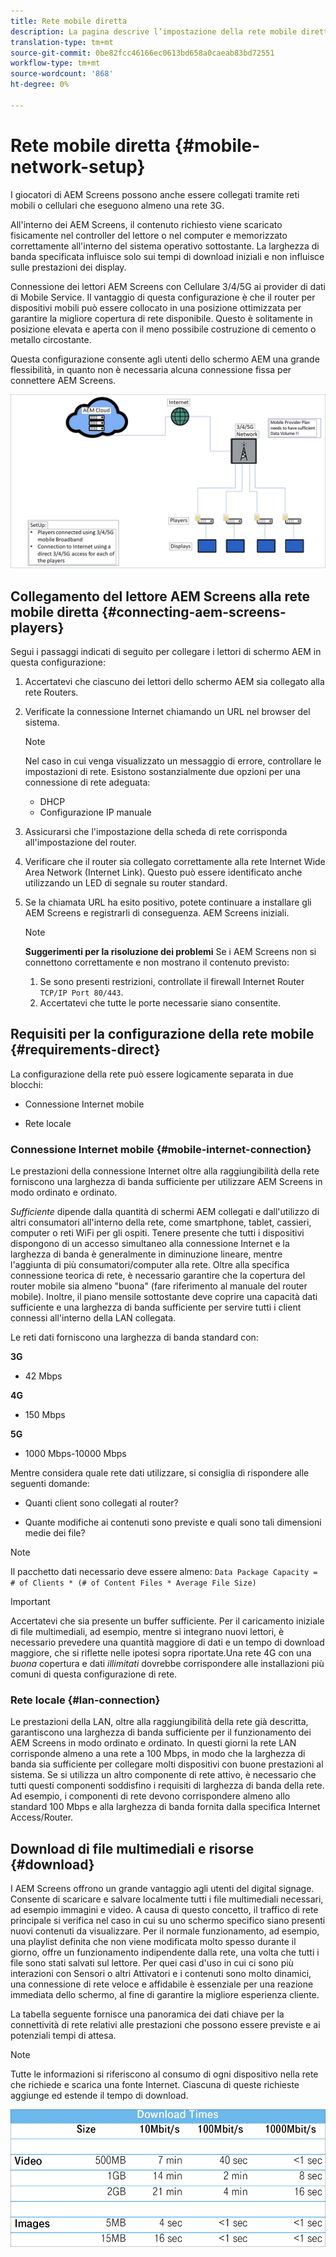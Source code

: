 ```yaml
---
title: Rete mobile diretta
description: La pagina descrive l’impostazione della rete mobile diretta
translation-type: tm+mt
source-git-commit: 0be82fcc46166ec0613bd658a0caeab83bd72551
workflow-type: tm+mt
source-wordcount: '868'
ht-degree: 0%

---
```



# Rete mobile diretta {#mobile-network-setup}

I giocatori di AEM Screens possono anche essere collegati tramite reti mobili o cellulari che eseguono almeno una rete 3G.

All&#39;interno dei AEM Screens, il contenuto richiesto viene scaricato fisicamente nel controller del lettore o nel computer e memorizzato correttamente all&#39;interno del sistema operativo sottostante. La larghezza di banda specificata influisce solo sui tempi di download iniziali e non influisce sulle prestazioni dei display.

Connessione dei lettori AEM Screens con Cellulare 3/4/5G ai provider di dati di Mobile Service. Il vantaggio di questa configurazione è che il router per dispositivi mobili può essere collocato in una posizione ottimizzata per garantire la migliore copertura di rete disponibile. Questo è solitamente in posizione elevata e aperta con il meno possibile costruzione di cemento o metallo circostante.

Questa configurazione consente agli utenti dello schermo AEM una grande flessibilità, in quanto non è necessaria alcuna connessione fissa per connettere AEM Screens.

![](/help/using/assets/direct-mobile-1.png)

## Collegamento del lettore AEM Screens alla rete mobile diretta {#connecting-aem-screens-players}

Segui i passaggi indicati di seguito per collegare i lettori di schermo AEM in questa configurazione:

1. Accertatevi che ciascuno dei lettori dello schermo AEM sia collegato alla rete Routers.

1. Verificate la connessione Internet chiamando un URL nel browser del sistema.

   >[!NOTE]
   >Nel caso in cui venga visualizzato un messaggio di errore, controllare le impostazioni di rete. Esistono sostanzialmente due opzioni per una connessione di rete adeguata:
   >* DHCP
   >* Configurazione IP manuale


1. Assicurarsi che l&#39;impostazione della scheda di rete corrisponda all&#39;impostazione del router.

1. Verificare che il router sia collegato correttamente alla rete Internet Wide Area Network (Internet Link). Questo può essere identificato anche utilizzando un LED di segnale su router standard.

1. Se la chiamata URL ha esito positivo, potete continuare a installare gli AEM Screens e registrarli di conseguenza. AEM Screens iniziali.

   >[!NOTE]
   >**Suggerimenti per la risoluzione dei problemi**
   >Se i AEM Screens non si connettono correttamente e non mostrano il contenuto previsto:
   >
   >1. Se sono presenti restrizioni, controllate il firewall Internet Router `TCP/IP Port 80/443`.
   >1. Accertatevi che tutte le porte necessarie siano consentite.



## Requisiti per la configurazione della rete mobile {#requirements-direct}

La configurazione della rete può essere logicamente separata in due blocchi:

* Connessione Internet mobile

* Rete locale

### Connessione Internet mobile {#mobile-internet-connection}

Le prestazioni della connessione Internet oltre alla raggiungibilità della rete forniscono una larghezza di banda sufficiente per utilizzare AEM Screens in modo ordinato e ordinato.

*Sufficiente* dipende dalla quantità di schermi AEM collegati e dall&#39;utilizzo di altri consumatori all&#39;interno della rete, come smartphone, tablet, cassieri, computer o reti WiFi per gli ospiti.
Tenere presente che tutti i dispositivi dispongono di un accesso simultaneo alla connessione Internet e la larghezza di banda è generalmente in diminuzione lineare, mentre l&#39;aggiunta di più consumatori/computer alla rete.
Oltre alla specifica connessione teorica di rete, è necessario garantire che la copertura del router mobile sia almeno &quot;buona&quot; (fare riferimento al manuale del router mobile). Inoltre, il piano mensile sottostante deve coprire una capacità dati sufficiente e una larghezza di banda sufficiente per servire tutti i client connessi all&#39;interno della LAN collegata.

Le reti dati forniscono una larghezza di banda standard con:

**3G**
* 42 Mbps

**4G**
* 150 Mbps

**5G**
* 1000 Mbps-10000 Mbps

Mentre considera quale rete dati utilizzare, si consiglia di rispondere alle seguenti domande:

* Quanti client sono collegati al router?

* Quante modifiche ai contenuti sono previste e quali sono tali dimensioni medie dei file?

>[!NOTE]
>Il pacchetto dati necessario deve essere almeno:
`Data Package Capacity = # of Clients * (# of Content Files * Average File Size)`

>[!IMPORTANT]
>Accertatevi che sia presente un buffer sufficiente.
>Per il caricamento iniziale di file multimediali, ad esempio, mentre si integrano nuovi lettori, è necessario prevedere una quantità maggiore di dati e un tempo di download maggiore, che si riflette nelle ipotesi sopra riportate.Una rete 4G con una *buona* copertura e dati *illimitati* dovrebbe corrispondere alle installazioni più comuni di questa configurazione di rete.


### Rete locale {#lan-connection}

Le prestazioni della LAN, oltre alla raggiungibilità della rete già descritta, garantiscono una larghezza di banda sufficiente per il funzionamento dei AEM Screens in modo ordinato e ordinato. In questi giorni la rete LAN corrisponde almeno a una rete a 100 Mbps, in modo che la larghezza di banda sia sufficiente per collegare molti dispositivi con buone prestazioni al sistema. Se si utilizza un altro componente di rete attivo, è necessario che tutti questi componenti soddisfino i requisiti di larghezza di banda della rete. Ad esempio, i componenti di rete devono corrispondere almeno allo standard 100 Mbps e alla larghezza di banda fornita dalla specifica Internet Access/Router.

## Download di file multimediali e risorse {#download}

I AEM Screens offrono un grande vantaggio agli utenti del digital signage. Consente di scaricare e salvare localmente tutti i file multimediali necessari, ad esempio immagini e video. A causa di questo concetto, il traffico di rete principale si verifica nel caso in cui su uno schermo specifico siano presenti nuovi contenuti da visualizzare.
Per il normale funzionamento, ad esempio, una playlist definita che non viene modificata molto spesso durante il giorno, offre un funzionamento indipendente dalla rete, una volta che tutti i file sono stati salvati sul lettore.
Per quei casi d&#39;uso in cui ci sono più interazioni con Sensori o altri Attivatori e i contenuti sono molto dinamici, una connessione di rete veloce e affidabile è essenziale per una reazione immediata dello schermo, al fine di garantire la migliore esperienza cliente.

La tabella seguente fornisce una panoramica dei dati chiave per la connettività di rete relativi alle prestazioni che possono essere previste e ai potenziali tempi di attesa.
>[!NOTE]
>Tutte le informazioni si riferiscono al consumo di ogni dispositivo nella rete che richiede e scarica una fonte Internet. Ciascuna di queste richieste aggiunge ed estende il tempo di download.

![](/help/using/assets/download-times-mobile.png)



